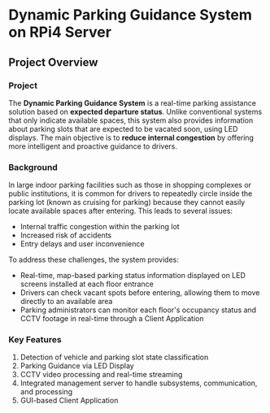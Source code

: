 # Dynamic Parking Guidance System on RPi4 Server

## Project Overview

### Project
The **Dynamic Parking Guidance System** is a real-time parking assistance solution based on **expected departure status**. Unlike conventional systems that only indicate available spaces, this system also provides information about parking slots that are expected to be vacated soon, using LED displays. The main objective is to **reduce internal congestion** by offering more intelligent and proactive guidance to drivers.

### Background
In large indoor parking facilities such as those in shopping complexes or public institutions, it is common for drivers to repeatedly circle inside the parking lot (known as cruising for parking) because they cannot easily locate available spaces after entering.
This leads to several issues:
- Internal traffic congestion within the parking lot
- Increased risk of accidents
- Entry delays and user inconvenience

To address these challenges, the system provides:
- Real-time, map-based parking status information displayed on LED screens installed at each floor entrance
- Drivers can check vacant spots before entering, allowing them to move directly to an available area
- Parking administrators can monitor each floor's occupancy status and CCTV footage in real-time through a Client Application

### Key Features
1. Detection of vehicle and parking slot state classification
2. Parking Guidance via LED Display
3. CCTV video processing and real-time streaming
4. Integrated management server to handle subsystems, communication, and processing
5. GUI-based Client Application
